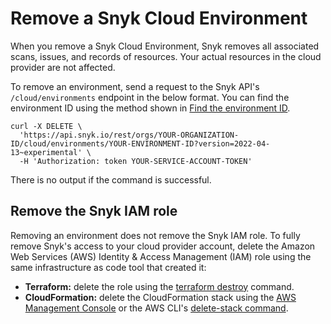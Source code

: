 # Remove a Snyk Cloud Environment

When you remove a Snyk Cloud Environment, Snyk removes all associated scans, issues, and records of resources. Your actual resources in the cloud provider are not affected.

To remove an environment, send a request to the Snyk API's `/cloud/environments` endpoint in the below format. You can find the environment ID using the method shown in [Find the environment ID](scan-a-snyk-cloud-environment.md#find-the-environment-id).

```
curl -X DELETE \
  'https://api.snyk.io/rest/orgs/YOUR-ORGANIZATION-ID/cloud/environments/YOUR-ENVIRONMENT-ID?version=2022-04-13~experimental' \
  -H 'Authorization: token YOUR-SERVICE-ACCOUNT-TOKEN'
```

There is no output if the command is successful.

## Remove the Snyk IAM role

Removing an environment does not remove the Snyk IAM role. To fully remove Snyk's access to your cloud provider account, delete the Amazon Web Services (AWS) Identity & Access Management (IAM) role using the same infrastructure as code tool that created it:

* **Terraform:** delete the role using the [terraform destroy](https://www.terraform.io/cli/commands/destroy) command.
* **CloudFormation:** delete the CloudFormation stack using the [AWS Management Console](https://docs.aws.amazon.com/AWSCloudFormation/latest/UserGuide/cfn-console-delete-stack.html) or the AWS CLI's [delete-stack command](https://awscli.amazonaws.com/v2/documentation/api/latest/reference/cloudformation/delete-stack.html).
